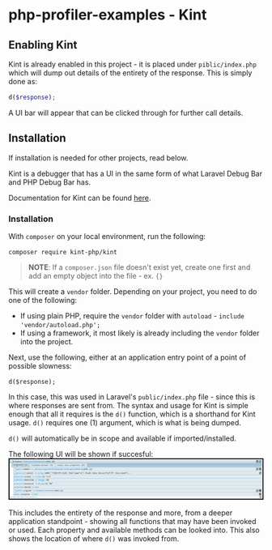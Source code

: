 # php-profiler-examples - Kint

## Enabling Kint
Kint is already enabled in this project - it is placed under `piblic/index.php` which will dump out details of the entirety of the response. This is simply done as:

```php
d($response);
```

A UI bar will appear that can be clicked through for further call details.

## Installation 
If installation is needed for other projects, read below.

Kint is a debugger that has a UI in the same form of what Laravel Debug Bar and PHP Debug Bar has.

Documentation for Kint can be found [here](https://kint-php.github.io/kint/).

### Installation
With `composer` on your local environment, run the following:

```
composer require kint-php/kint
```
> **NOTE**: If a `composer.json` file doesn't exist yet, create one first and add an empty object into the file - ex. `{}`

This will create a `vendor` folder. Depending on your project, you need to do one of the following:
- If using plain PHP, require the `vendor` folder with `autoload` - `include 'vendor/autoload.php';`
- If using a framework, it most likely is already including the `vendor` folder into the project.

Next, use the following, either at an application entry point of a point of possible slowness:

```
d($response);
```

In this case, this was used in Laravel's `public/index.php` file - since this is where responses are sent from. The syntax and usage for Kint is simple enough that all it requires is the `d()` function, which is a shorthand for Kint usage. `d()` requires one (1) argument, which is what is being dumped.

`d()` will automatically be in scope and available if imported/installed.

The following UI will be shown if succesful:
![Kint UI](./assets/images/kint_img.png)

This includes the entirety of the response and more, from a deeper application standpoint - showing all functions that may have been invoked or used. Each property and available methods can be looked into. This also shows the location of where `d()` was invoked from.

